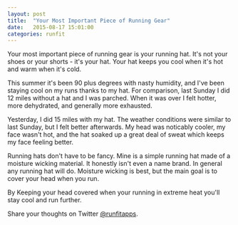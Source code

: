 ```yaml
---
layout: post
title:  "Your Most Important Piece of Running Gear"
date:   2015-08-17 15:01:00
categories: runfit
---
```


Your most important piece of running gear is your running hat. It's not your shoes or your shorts - it's your hat. Your hat keeps you cool when it's hot and warm when it's cold.

This summer it's been 90 plus degrees with nasty humidity, and I've been staying cool on my runs thanks to my hat. For comparison, last Sunday I did 12 miles without a hat and I was parched. When it was over I felt hotter, more dehydrated, and generally more exhausted. 

Yesterday, I did 15 miles with my hat. The weather conditions were similar to last Sunday, but I felt better afterwards. My head was noticably cooler, my face wasn't hot, and the hat soaked up a great deal of sweat which keeps my face feeling better. 

Running hats don't have to be fancy. Mine is a simple running hat made of a moisture wicking material. It honestly isn't even a name brand. In general any running hat will do. Moisture wicking is best, but the main goal is to cover your head when you run.

By Keeping your head covered when your running in extreme heat you'll stay cool and run further.

Share your thoughts on Twitter [@runfitapps](https://twitter.com/runfitapps).